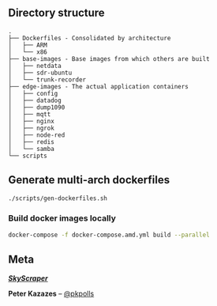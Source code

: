 ## Directory structure

```
.
├── Dockerfiles - Consolidated by architecture
│   ├── ARM
│   └── x86
├── base-images - Base images from which others are built
│   ├── netdata
│   ├── sdr-ubuntu
│   └── trunk-recorder
├── edge-images - The actual application containers
│   ├── config
│   ├── datadog
│   ├── dump1090
│   ├── mqtt
│   ├── nginx
│   ├── ngrok
│   ├── node-red
│   ├── redis
│   └── samba
└── scripts
```

## Generate multi-arch dockerfiles

```bash
./scripts/gen-dockerfiles.sh
```

### Build docker images locally

```bash
docker-compose -f docker-compose.amd.yml build --parallel
```

## Meta

***[SkyScraper](https://skyscraper.ai)***

**Peter Kazazes** – [@pkpolls](https://twitter.com/pkpolls)
